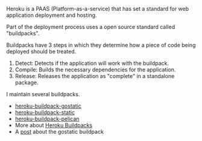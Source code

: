 Heroku is a PAAS (Platform-as-a-service) that has set a standard for
web application deployment and hosting.

Part of the deployment process uses a open source standard called "buildpacks".

Buildpacks have 3 steps in which they determine how a piece of code
being deployed should be treated.

1. Detect: Detects if the application will work with the buildpack.
2. Compile: Builds the necessary dependencies for the application.
3. Release: Releases the application as "complete" in a standalone package.

I maintain several buildpacks.

- [heroku-buildpack-gostatic](https://github.com/pearkes/heroku-buildpack-gostatic)
- [heroku-buildpack-static](https://github.com/pearkes/heroku-buildpack-static)
- [heroku-buildpack-pelican](https://github.com/pearkes/heroku-buildpack-pelican)
- More about [Heroku Buildpacks]()
- A [post](http://localhost:4000/post/gostatic-buildpack-for-heroku/) about the gostatic buildpack
